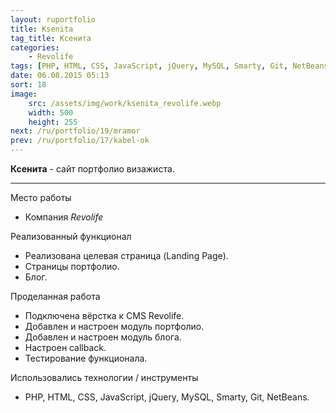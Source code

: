 ```yaml
---
layout: ruportfolio
title: Ksenita
tag_title: Ксенита
categories:
    - Revolife
tags: [PHP, HTML, CSS, JavaScript, jQuery, MySQL, Smarty, Git, NetBeans]
date: 06.08.2015 05:13
sort: 18
image: 
    src: /assets/img/work/ksenita_revolife.webp 
    width: 500
    height: 255
next: /ru/portfolio/19/mramor
prev: /ru/portfolio/17/kabel-ok
---
```


**Ксенита** - сайт портфолио визажиста.

---

Место работы

* Компания _Revolife_

Реализованный функционал

* Реализована целевая страница (Landing Page).
* Страницы портфолио.
* Блог.

Проделанная работа

* Подключена вёрстка к CMS Revolife.
* Добавлен и настроен модуль портфолио.
* Добавлен и настроен модуль блога.
* Настроен сallback.
* Тестирование функционала.

Использовались технологии / инструменты

* PHP, HTML, CSS, JavaScript, jQuery, MySQL, Smarty, Git, NetBeans.

